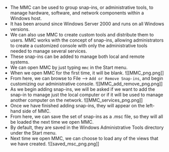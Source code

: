 - The MMC can be used to group snap-ins, or administrative tools, to manage hardware, software, and network components within a Windows host.
- It has been around since Windows Server 2000 and runs on all Windows versions. 
- We can also use MMC to create custom tools and distribute them to users. MMC works with the concept of snap-ins, allowing administrators to create a customized console with only the administrative tools needed to manage several services. 
- These snap-ins can be added to manage both local and remote systems.
- We can open MMC by just typing `mmc` in the Start menu. 
- When we open MMC for the first time, it will be blank.
![[MMC_png.png]]
- From here, we can browse to File --> `Add or Remove Snap-ins`, and begin customizing our administrative console.
![[MMC_add_remove_png.png]]
- As we begin adding snap-ins, we will be asked if we want to add the snap-in to manage just the local computer or if it will be used to manage another computer on the network.
![[MMC_services_png.png]]
- Once we have finished adding snap-ins, they will appear on the left-hand side of MMC. 
- From here, we can save the set of snap-ins as a .msc file, so they will all be loaded the next time we open MMC.
- By default, they are saved in the Windows Administrative Tools directory under the Start menu. 
- Next time we open MMC, we can choose to load any of the views that we have created.
![[saved_msc_png.png]]
